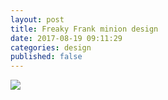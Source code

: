 ```yaml
---
layout: post
title: Freaky Frank minion design
date: 2017-08-19 09:11:29
categories: design
published: false
---
```


<img src="https://lh3.googleusercontent.com/5-TkfyA2kTd2PVk_If8ph46cX6_55_pml8hByU1e2bMnmmKpmMEC3VYJm7WaOHHlxKsnl75-QyedmLoswDCiKgZbqKBVskOwO727YXwCe5jK7t4PVN_wkHTuPeLYdD-zNo9w3fghEF1ih96MvMbBGk5VXAAxw7XkEYj-wINRCnu4absRUa-EArrD6A7YxcBe_chBCl6yN_aGqSU6jgoUONg3_JfIr-7FB93lrsX8sUMgQ1Fy_NCodrFKyeDr_83Myiaz4TDnjRp-2yQkXx3vgBakGrIUl0WSmPDNval47ZTClVkkFLqOZltBuqEXa_716MZaNKvNPeY6xVe-YXzRDvkhdmTdUfJVL3dzv_widvtm-GlxQL7sO0Qox4dKMJ1ZnawWzrXiiG8x341anMzXKUQCKMajvSYlIrsHtC1vKzKV1NWdmMat6t1ry8Z81TduLqVK3RM2lUzIiUkDTFglrIKbeqKos6BEPrOhJZgdnL0Eu_k7bUOcWO4uwAqv1L8ur4W7-XV52XNtYv2URfpMFeO2mDnQWT-FyAn04VMAXE8K23C56EafVXZRTVDgLqa4EGfChC9hys4gv_MSzsBtVtFhb2OA-1H9jqRcARMZPO0bfhQESDKJFw=s922-no">